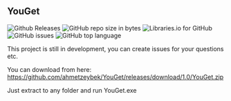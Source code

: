 ## YouGet


![Github Releases](https://img.shields.io/github/downloads/ahmetzeybek/YouGet/latest/total.svg)
![GitHub repo size in bytes](https://img.shields.io/github/repo-size/ahmetzeybek/YouGet.svg)
![Libraries.io for GitHub](https://img.shields.io/librariesio/github/ahmetzeybek/YouGet.svg)
![GitHub issues](https://img.shields.io/github/issues/ahmetzeybek/YouGet.svg)
![GitHub top language](https://img.shields.io/github/languages/top/ahmetzeybek/YouGet.svg)

This project is still in development, you can create issues for your questions etc.

You can download from here:
https://github.com/ahmetzeybek/YouGet/releases/download/1.0/YouGet.zip

Just extract to any folder and run YouGet.exe
